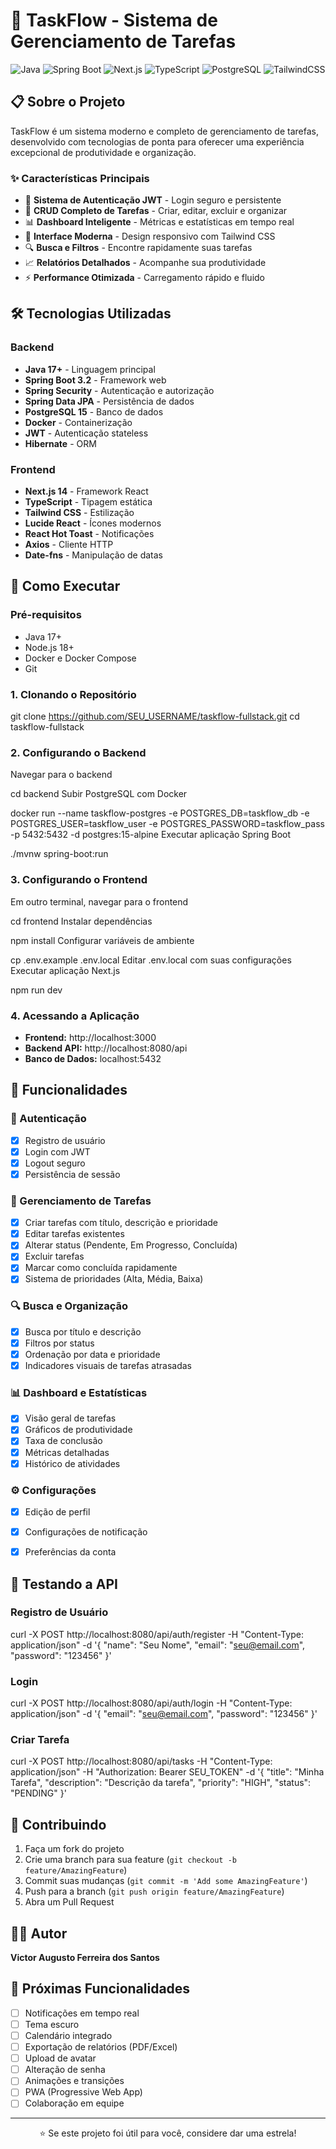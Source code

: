 # 🎯 TaskFlow - Sistema de Gerenciamento de Tarefas

<div align="center">
  <img src="https://img.shields.io/badge/Java-17+-blue" alt="Java">
  <img src="https://img.shields.io/badge/Spring%20Boot-3.2-brightgreen" alt="Spring Boot">
  <img src="https://img.shields.io/badge/Next.js-14-black" alt="Next.js">
  <img src="https://img.shields.io/badge/TypeScript-5+-blue" alt="TypeScript">
  <img src="https://img.shields.io/badge/PostgreSQL-15-blue" alt="PostgreSQL">
  <img src="https://img.shields.io/badge/TailwindCSS-3.3-06B6D4" alt="TailwindCSS">
</div>

## 📋 Sobre o Projeto

TaskFlow é um sistema moderno e completo de gerenciamento de tarefas, desenvolvido com tecnologias de ponta para oferecer uma experiência excepcional de produtividade e organização.

### ✨ Características Principais

- 🔐 **Sistema de Autenticação JWT** - Login seguro e persistente
- 📝 **CRUD Completo de Tarefas** - Criar, editar, excluir e organizar
- 📊 **Dashboard Inteligente** - Métricas e estatísticas em tempo real  
- 🎨 **Interface Moderna** - Design responsivo com Tailwind CSS
- 🔍 **Busca e Filtros** - Encontre rapidamente suas tarefas
- 📈 **Relatórios Detalhados** - Acompanhe sua produtividade
- ⚡ **Performance Otimizada** - Carregamento rápido e fluido

## 🛠️ Tecnologias Utilizadas

### Backend
- **Java 17+** - Linguagem principal
- **Spring Boot 3.2** - Framework web
- **Spring Security** - Autenticação e autorização
- **Spring Data JPA** - Persistência de dados
- **PostgreSQL 15** - Banco de dados
- **Docker** - Containerização
- **JWT** - Autenticação stateless
- **Hibernate** - ORM

### Frontend
- **Next.js 14** - Framework React
- **TypeScript** - Tipagem estática
- **Tailwind CSS** - Estilização
- **Lucide React** - Ícones modernos
- **React Hot Toast** - Notificações
- **Axios** - Cliente HTTP
- **Date-fns** - Manipulação de datas

## 🚀 Como Executar

### Pré-requisitos
- Java 17+
- Node.js 18+
- Docker e Docker Compose
- Git

### 1. Clonando o Repositório

git clone https://github.com/SEU_USERNAME/taskflow-fullstack.git
cd taskflow-fullstack

### 2. Configurando o Backend

Navegar para o backend

cd backend
Subir PostgreSQL com Docker

docker run --name taskflow-postgres
-e POSTGRES_DB=taskflow_db
-e POSTGRES_USER=taskflow_user
-e POSTGRES_PASSWORD=taskflow_pass
-p 5432:5432
-d postgres:15-alpine
Executar aplicação Spring Boot

./mvnw spring-boot:run


### 3. Configurando o Frontend

Em outro terminal, navegar para o frontend

cd frontend
Instalar dependências

npm install
Configurar variáveis de ambiente

cp .env.example .env.local
Editar .env.local com suas configurações
Executar aplicação Next.js

npm run dev


### 4. Acessando a Aplicação

- **Frontend:** http://localhost:3000
- **Backend API:** http://localhost:8080/api
- **Banco de Dados:** localhost:5432

## 📱 Funcionalidades

### 🔐 Autenticação
- [x] Registro de usuário
- [x] Login com JWT
- [x] Logout seguro
- [x] Persistência de sessão

### 📝 Gerenciamento de Tarefas
- [x] Criar tarefas com título, descrição e prioridade
- [x] Editar tarefas existentes
- [x] Alterar status (Pendente, Em Progresso, Concluída)
- [x] Excluir tarefas
- [x] Marcar como concluída rapidamente
- [x] Sistema de prioridades (Alta, Média, Baixa)

### 🔍 Busca e Organização
- [x] Busca por título e descrição
- [x] Filtros por status
- [x] Ordenação por data e prioridade
- [x] Indicadores visuais de tarefas atrasadas

### 📊 Dashboard e Estatísticas
- [x] Visão geral de tarefas
- [x] Gráficos de produtividade
- [x] Taxa de conclusão
- [x] Métricas detalhadas
- [x] Histórico de atividades

### ⚙️ Configurações
- [x] Edição de perfil
- [x] Configurações de notificação
- [x] Preferências da conta



## 🧪 Testando a API

### Registro de Usuário

curl -X POST http://localhost:8080/api/auth/register
-H "Content-Type: application/json"
-d '{
"name": "Seu Nome",
"email": "seu@email.com",
"password": "123456"
}'



### Login

curl -X POST http://localhost:8080/api/auth/login
-H "Content-Type: application/json"
-d '{
"email": "seu@email.com",
"password": "123456"
}'



### Criar Tarefa

curl -X POST http://localhost:8080/api/tasks
-H "Content-Type: application/json"
-H "Authorization: Bearer SEU_TOKEN"
-d '{
"title": "Minha Tarefa",
"description": "Descrição da tarefa",
"priority": "HIGH",
"status": "PENDING"
}'



## 🤝 Contribuindo

1. Faça um fork do projeto
2. Crie uma branch para sua feature (`git checkout -b feature/AmazingFeature`)
3. Commit suas mudanças (`git commit -m 'Add some AmazingFeature'`)
4. Push para a branch (`git push origin feature/AmazingFeature`)
5. Abra um Pull Request


## 👨‍💻 Autor

**Victor Augusto Ferreira dos Santos**


## 🎯 Próximas Funcionalidades

- [ ] Notificações em tempo real
- [ ] Tema escuro
- [ ] Calendário integrado
- [ ] Exportação de relatórios (PDF/Excel)
- [ ] Upload de avatar
- [ ] Alteração de senha
- [ ] Animações e transições
- [ ] PWA (Progressive Web App)
- [ ] Colaboração em equipe

---

<div align="center">
  <p>⭐ Se este projeto foi útil para você, considere dar uma estrela!</p>
</div>
